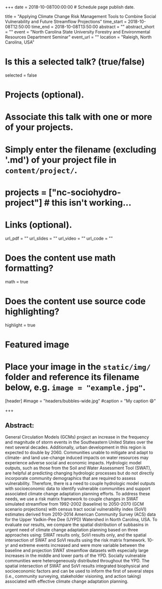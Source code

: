 +++
date = 2018-10-08T00:00:00  # Schedule page publish date.

title = "Applying Climate Change Risk Management Tools to Combine Social Vulnerability and Future Streamflow Projections"
time_start = 2018-10-08T12:50:00
time_end = 2018-10-08T13:50:00
abstract = ""
abstract_short = ""
event = "North Carolina State University Forestry and Environmental Resources Department Seminar"
event_url = ""
location = "Raleigh, North Carolina, USA"

# Is this a selected talk? (true/false)
selected = false

# Projects (optional).
#   Associate this talk with one or more of your projects.
#   Simply enter the filename (excluding '.md') of your project file in `content/project/`.
# projects = ["nc-sociohydro-project"] # this isn't working...

# Links (optional).
url_pdf = ""
url_slides = ""
url_video = ""
url_code = ""

# Does the content use math formatting?
math = true

# Does the content use source code highlighting?
highlight = true

# Featured image
# Place your image in the `static/img/` folder and reference its filename below, e.g. `image = "example.jpg"`.
[header]
#image = "headers/bubbles-wide.jpg"
#caption = "My caption :smile:"

+++

## Abstract:</br>
General Circulation Models (GCMs) project an increase in the frequency and magnitude of storm events in the Southeastern United States over the next several decades. Additionally, urban development in this region is expected to double by 2060. Communities unable to mitigate and adapt to climate- and land use-change induced impacts on water resources may experience adverse social and economic impacts. Hydrologic model outputs, such as those from the Soil and Water Assessment Tool (SWAT), are helpful at predicting changing hydrologic processes but do not directly incorporate community demographics that are required to assess vulnerability. Therefore, there is a need to couple hydrologic model outputs with socioeconomic data to identify vulnerable communities and support associated climate change adaptation planning efforts. To address these needs, we use a risk matrix framework to couple changes in SWAT simulated streamflow from 1992-2002 (baseline) to 2050-2070 (GCM scenario projections) with census tract social vulnerability index (SoVI) estimates derived from 2010-2014 American Community Survey (ACS) data for the Upper Yadkin-Pee Dee (UYPD) Watershed in North Carolina, USA. To evaluate our results, we compare the spatial distribution of subbasins in urgent need of climate change adaptation planning based on three approaches using: SWAT results only, SoVI results only, and the spatial intersection of SWAT and SoVI results using the risk matrix framework. 10-yr and extreme events increased and were more variable between the baseline and projection SWAT streamflow datasets with especially large increases in the middle and lower parts of the YPD. Socially vulnerable communities were heterogeneously distributed throughout the YPD. The spatial intersection of SWAT and SoVI results integrated biophysical and socioeconomic factors and can be used to inform the first of several steps (i.e., community surveying, stakeholder visioning, and action taking) associated with effective climate change adaptation planning.